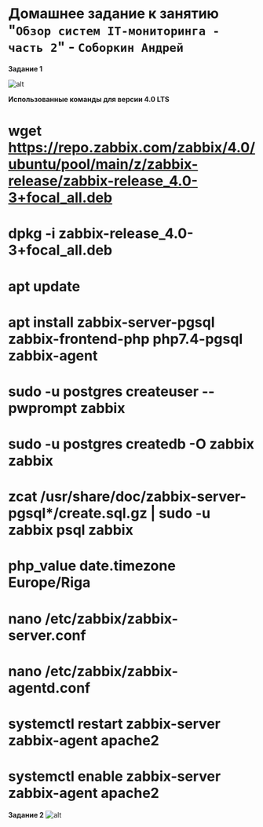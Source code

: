 # Домашнее задание к занятию "`Обзор систем IT-мониторинга - часть 2`" - `Соборкин Андрей`

**Задание 1**

![alt](https://github.com/BOSe1337/8-03-hw/blob/main/Pictures/3.jpg)

**Использованные команды для версии 4.0 LTS**
# wget https://repo.zabbix.com/zabbix/4.0/ubuntu/pool/main/z/zabbix-release/zabbix-release_4.0-3+focal_all.deb
# dpkg -i zabbix-release_4.0-3+focal_all.deb
# apt update
# apt install zabbix-server-pgsql zabbix-frontend-php php7.4-pgsql zabbix-agent
# sudo -u postgres createuser --pwprompt zabbix
# sudo -u postgres createdb -O zabbix zabbix
# zcat /usr/share/doc/zabbix-server-pgsql*/create.sql.gz | sudo -u zabbix psql zabbix
# php_value date.timezone Europe/Riga
# nano /etc/zabbix/zabbix-server.conf
# nano /etc/zabbix/zabbix-agentd.conf
# systemctl restart zabbix-server zabbix-agent apache2
# systemctl enable zabbix-server zabbix-agent apache2

**Задание 2**
![alt](https://github.com/BOSe1337/8-03-hw/blob/main/Pictures/4.jpg)
